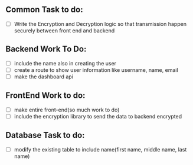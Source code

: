 ## Common Task to do:
- [ ] Write the Encryption and Decryption logic so that transmission happen securely between front end and backend 

## Backend Work To Do:
- [ ] include the name also in creating the user
- [ ] create a route to show user information like username, name, email
- [ ] make the dashboard api

## FrontEnd Work to do:
- [ ] make entire front-end(so much work to do)
- [ ] include the encryption library to send the data to backend encrypted

## Database Task to do:
- [ ] modify the existing table to include name(first name, middle name, last name)